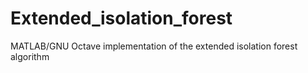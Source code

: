# Extended_isolation_forest
MATLAB/GNU Octave implementation of the extended isolation forest algorithm

